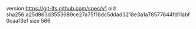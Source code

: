 version https://git-lfs.github.com/spec/v1
oid sha256:a25d863d3553689ce27a75f18dc5ddad3218e3a1a78577644fd11abf0caaf3ef
size 566
